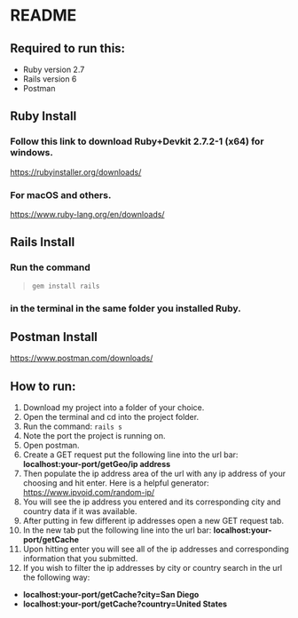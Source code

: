# README

## Required to run this:
- Ruby version 2.7
- Rails version 6
- Postman

## Ruby Install
### Follow this link to download Ruby+Devkit 2.7.2-1 (x64) for windows.
https://rubyinstaller.org/downloads/
### For macOS and others.
https://www.ruby-lang.org/en/downloads/

## Rails Install
### Run the command
> `gem install rails`
### in the terminal in the same folder you installed Ruby.

## Postman Install
https://www.postman.com/downloads/

## How to run:
1. Download my project into a folder of your choice.
2. Open the terminal and cd into the project folder.
3. Run the command: `rails s`
4. Note the port the project is running on.
5. Open postman.
6. Create a GET request put the following line into the url bar:
**localhost:your-port/getGeo/ip address**
7. Then populate the ip address area of the url with any ip address of your choosing and hit enter.
Here is a helpful generator: https://www.ipvoid.com/random-ip/
8. You will see the ip address you entered and its corresponding city and country data if it was available.
9. After putting in few different ip addresses open a new GET request tab.
10. In the new tab put the following line into the url bar:
**localhost:your-port/getCache**
11. Upon hitting enter you will see all of the ip addresses and corresponding information that you submitted.
12. If you wish to filter the ip addresses by city or country search in the url the following way:
- **localhost:your-port/getCache?city=San Diego**
- **localhost:your-port/getCache?country=United States**

